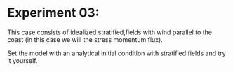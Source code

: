 # Experiment 03:
This case consists of idealized stratified,fields with wind parallel to
the coast (in this case we will the stress momentum flux).

Set the model with an analytical initial condition with stratified fields and try it yourself.
